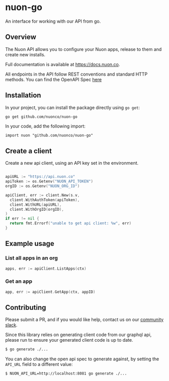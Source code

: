 # nuon-go

An interface for working with our API from go.

## Overview

The Nuon API allows you to configure your Nuon apps, release to them and create new installs.

Full documentation is available at https://docs.nuon.co.

All endpoints in the API follow REST conventions and standard HTTP methods. You can find the OpenAPI Spec
[here](https://api.nuon.co/docs/doc.json)

## Installation

In your project, you can install the package directly using `go get`:

```bash
go get github.com/nuonco/nuon-go
```

In your code, add the following import:

```
import nuon "github.com/nuonco/nuon-go"
```

## Create a client

Create a new api client, using an API key set in the environment.

```go

apiURL := "https://api.nuon.co"
apiToken := os.Getenv("NUON_API_TOKEN")
orgID := os.Getenv("NUON_ORG_ID")

apiClient, err := client.New(s.v,
  client.WithAuthToken(apiToken),
  client.WithURL(apiURL),
  client.WithOrgID(orgID),
)
if err != nil {
  return fmt.Errorf("unable to get api client: %w", err)
}
```

## Example usage

### List all apps in an org

```go
apps, err := apiClient.ListApps(ctx)
```

### Get an app

```go
app, err := apiClient.GetApp(ctx, appID)
```

## Contributing

Please submit a PR, and if you would like help, contact us on our [community slack](https://join.slack.com/t/nuoncommunity/shared_invite/zt-1q323vw9z-C8ztRP~HfWjZx6AXi50VRA).

Since this library relies on generating client code from our graphql api, please run to ensure your generated client code is up to date.

```bash
$ go generate ./...
```

You can also change the open api spec to generate against, by setting the `API_URL` field to a different value:

```bash
$ NUON_API_URL=http://localhost:8081 go generate ./...
```
